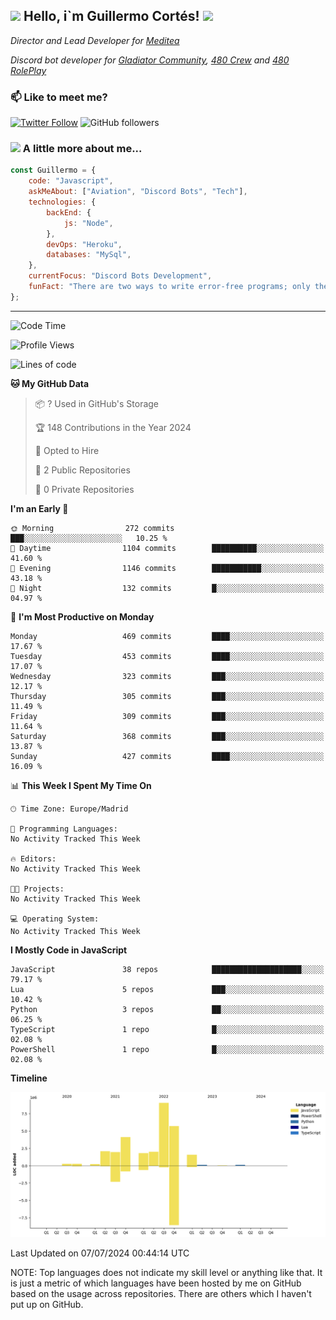 <h2><img src="https://emojis.slackmojis.com/emojis/images/1531849430/4246/blob-sunglasses.gif?1531849430" width="30"/> Hello, i`m Guillermo Cortés! <img src="https://media.giphy.com/media/PiuVH04cd9JcmqqWKK/giphy.gif" width="50"></h2>
<p><em>Director and Lead Developer for <a href="https://mediteavirtual.es/">Meditea</a>
</em></p>
<p><em>Discord bot developer for <a href="https://discord.comunidadgladiator.com">Gladiator Community</a>, <a href="https://discord.gg/UpvpkUbGdA">480 Crew</a> and <a href="https://discord.gg/dmMRQgH3tu">480 RolePlay</a>
</em></p>

### 📫 Like to meet me?

[![Twitter Follow](https://img.shields.io/twitter/follow/concara3443?label=Follow)](https://twitter.com/intent/follow?screen_name=concara3443)
![GitHub followers](https://img.shields.io/github/followers/concara3443?label=Follow&style=social)

### <img src="https://media.giphy.com/media/WFZvB7VIXBgiz3oDXE/giphy.gif" width="50"> A little more about me...  

```javascript
const Guillermo = {
    code: "Javascript",
    askMeAbout: ["Aviation", "Discord Bots", "Tech"],
    technologies: {
        backEnd: {
            js: "Node",
        },
        devOps: "Heroku",
        databases: "MySql",
    },
    currentFocus: "Discord Bots Development",
    funFact: "There are two ways to write error-free programs; only the third one works"
};
```

---

<!--START_SECTION:waka-->
![Code Time](http://img.shields.io/badge/Code%20Time-412%20hrs%209%20mins-blue)

![Profile Views](http://img.shields.io/badge/Profile%20Views-0-blue)

![Lines of code](https://img.shields.io/badge/From%20Hello%20World%20I%27ve%20Written-29.1%20million%20lines%20of%20code-blue)

**🐱 My GitHub Data** 

> 📦 ? Used in GitHub's Storage 
 > 
> 🏆 148 Contributions in the Year 2024
 > 
> 💼 Opted to Hire
 > 
> 📜 2 Public Repositories 
 > 
> 🔑 0 Private Repositories 
 > 
**I'm an Early 🐤** 

```text
🌞 Morning                272 commits         ███░░░░░░░░░░░░░░░░░░░░░░   10.25 % 
🌆 Daytime                1104 commits        ██████████░░░░░░░░░░░░░░░   41.60 % 
🌃 Evening                1146 commits        ███████████░░░░░░░░░░░░░░   43.18 % 
🌙 Night                  132 commits         █░░░░░░░░░░░░░░░░░░░░░░░░   04.97 % 
```
📅 **I'm Most Productive on Monday** 

```text
Monday                   469 commits         ████░░░░░░░░░░░░░░░░░░░░░   17.67 % 
Tuesday                  453 commits         ████░░░░░░░░░░░░░░░░░░░░░   17.07 % 
Wednesday                323 commits         ███░░░░░░░░░░░░░░░░░░░░░░   12.17 % 
Thursday                 305 commits         ███░░░░░░░░░░░░░░░░░░░░░░   11.49 % 
Friday                   309 commits         ███░░░░░░░░░░░░░░░░░░░░░░   11.64 % 
Saturday                 368 commits         ███░░░░░░░░░░░░░░░░░░░░░░   13.87 % 
Sunday                   427 commits         ████░░░░░░░░░░░░░░░░░░░░░   16.09 % 
```


📊 **This Week I Spent My Time On** 

```text
🕑︎ Time Zone: Europe/Madrid

💬 Programming Languages: 
No Activity Tracked This Week

🔥 Editors: 
No Activity Tracked This Week

🐱‍💻 Projects: 
No Activity Tracked This Week

💻 Operating System: 
No Activity Tracked This Week
```

**I Mostly Code in JavaScript** 

```text
JavaScript               38 repos            ████████████████████░░░░░   79.17 % 
Lua                      5 repos             ███░░░░░░░░░░░░░░░░░░░░░░   10.42 % 
Python                   3 repos             ██░░░░░░░░░░░░░░░░░░░░░░░   06.25 % 
TypeScript               1 repo              █░░░░░░░░░░░░░░░░░░░░░░░░   02.08 % 
PowerShell               1 repo              █░░░░░░░░░░░░░░░░░░░░░░░░   02.08 % 
```



**Timeline**

![Lines of Code chart](https://raw.githubusercontent.com/Concara3443/Concara3443/main/assets/bar_graph.png)


 Last Updated on 07/07/2024 00:44:14 UTC
<!--END_SECTION:waka-->

NOTE: Top languages does not indicate my skill level or anything like that. It is just a metric of which languages have been hosted by me on GitHub based on the usage across repositories. There are others which I haven't put up on GitHub.
